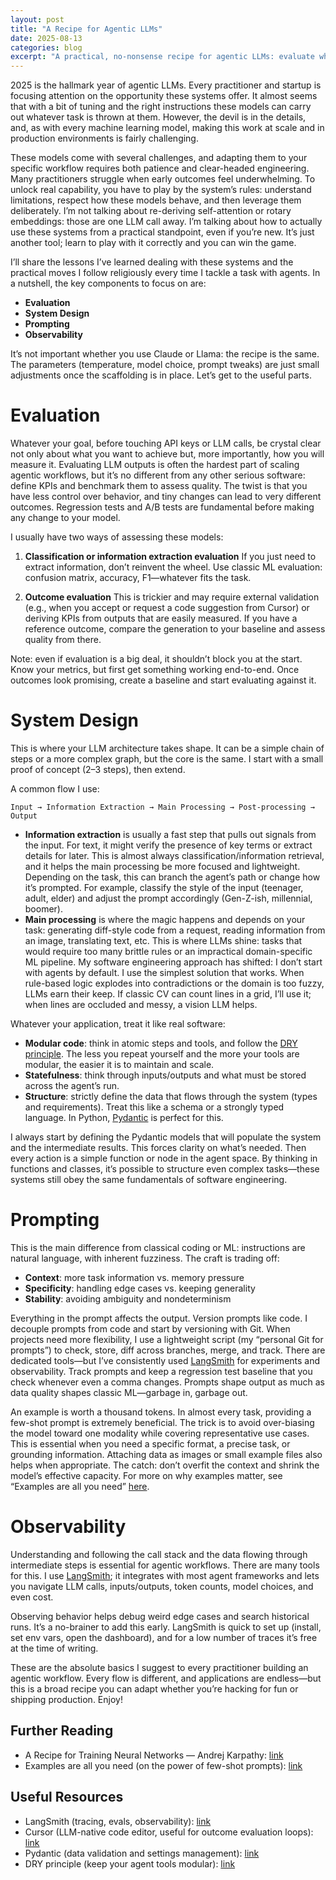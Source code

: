 ```yaml
---
layout: post
title: "A Recipe for Agentic LLMs"
date: 2025-08-13
categories: blog
excerpt: "A practical, no-nonsense recipe for agentic LLMs: evaluate what matters, design simple systems, prompt with intent, and observe everything so you can ship something that actually works."
---
```


2025 is the hallmark year of agentic LLMs. Every practitioner and startup is focusing attention on the opportunity these systems offer. It almost seems that with a bit of tuning and the right instructions these models can carry out whatever task is thrown at them. However, the devil is in the details, and, as with every machine learning model, making this work at scale and in production environments is fairly challenging.

These models come with several challenges, and adapting them to your specific workflow requires both patience and clear-headed engineering. Many practitioners struggle when early outcomes feel underwhelming. To unlock real capability, you have to play by the system’s rules: understand limitations, respect how these models behave, and then leverage them deliberately. I’m not talking about re-deriving self-attention or rotary embeddings: those are one LLM call away. I’m talking about how to actually use these systems from a practical standpoint, even if you’re new. It’s just another tool; learn to play with it correctly and you can win the game.

I’ll share the lessons I’ve learned dealing with these systems and the practical moves I follow religiously every time I tackle a task with agents. In a nutshell, the key components to focus on are:

- **Evaluation**
- **System Design**
- **Prompting**
- **Observability**

It’s not important whether you use Claude or Llama: the recipe is the same. The parameters (temperature, model choice, prompt tweaks) are just small adjustments once the scaffolding is in place. Let’s get to the useful parts.

# Evaluation
Whatever your goal, before touching API keys or LLM calls, be crystal clear not only about what you want to achieve but, more importantly, how you will measure it. Evaluating LLM outputs is often the hardest part of scaling agentic workflows, but it’s no different from any other serious software: define KPIs and benchmark them to assess quality. The twist is that you have less control over behavior, and tiny changes can lead to very different outcomes. Regression tests and A/B tests are fundamental before making any change to your model.

I usually have two ways of assessing these models:

1. **Classification or information extraction evaluation**
If you just need to extract information, don’t reinvent the wheel. Use classic ML evaluation: confusion matrix, accuracy, F1—whatever fits the task.

2. **Outcome evaluation**
This is trickier and may require external validation (e.g., when you accept or request a code suggestion from Cursor) or deriving KPIs from outputs that are easily measured. If you have a reference outcome, compare the generation to your baseline and assess quality from there.

Note: even if evaluation is a big deal, it shouldn’t block you at the start. Know your metrics, but first get something working end-to-end. Once outcomes look promising, create a baseline and start evaluating against it.

# System Design
This is where your LLM architecture takes shape. It can be a simple chain of steps or a more complex graph, but the core is the same. I start with a small proof of concept (2–3 steps), then extend.

A common flow I use:

`Input → Information Extraction → Main Processing → Post-processing → Output`

- **Information extraction** is usually a fast step that pulls out signals from the input. For text, it might verify the presence of key terms or extract details for later. This is almost always classification/information retrieval, and it helps the main processing be more focused and lightweight. Depending on the task, this can branch the agent’s path or change how it’s prompted. For example, classify the style of the input (teenager, adult, elder) and adjust the prompt accordingly (Gen-Z-ish, millennial, boomer).
- **Main processing** is where the magic happens and depends on your task: generating diff-style code from a request, reading information from an image, translating text, etc. This is where LLMs shine: tasks that would require too many brittle rules or an impractical domain-specific ML pipeline. My software engineering approach has shifted: I don’t start with agents by default. I use the simplest solution that works. When rule-based logic explodes into contradictions or the domain is too fuzzy, LLMs earn their keep. If classic CV can count lines in a grid, I’ll use it; when lines are occluded and messy, a vision LLM helps.

Whatever your application, treat it like real software:

- **Modular code**: think in atomic steps and tools, and follow the [DRY principle](https://en.wikipedia.org/wiki/Don%27t_repeat_yourself). The less you repeat yourself and the more your tools are modular, the easier it is to maintain and scale.
- **Statefulness**: think through inputs/outputs and what must be stored across the agent’s run.
- **Structure**: strictly define the data that flows through the system (types and requirements). Treat this like a schema or a strongly typed language. In Python, [Pydantic](https://docs.pydantic.dev/) is perfect for this.

I always start by defining the Pydantic models that will populate the system and the intermediate results. This forces clarity on what’s needed. Then every action is a simple function or node in the agent space. By thinking in functions and classes, it’s possible to structure even complex tasks—these systems still obey the same fundamentals of software engineering.

# Prompting
This is the main difference from classical coding or ML: instructions are natural language, with inherent fuzziness. The craft is trading off:

- **Context**: more task information vs. memory pressure
- **Specificity**: handling edge cases vs. keeping generality
- **Stability**: avoiding ambiguity and nondeterminism

Everything in the prompt affects the output. Version prompts like code. I decouple prompts from code and start by versioning with Git. When projects need more flexibility, I use a lightweight script (my “personal Git for prompts”) to check, store, diff across branches, merge, and track. There are dedicated tools—but I’ve consistently used [LangSmith](https://www.langchain.com/langsmith) for experiments and observability. Track prompts and keep a regression test baseline that you check whenever even a comma changes. Prompts shape output as much as data quality shapes classic ML—garbage in, garbage out.

An example is worth a thousand tokens. In almost every task, providing a few-shot prompt is extremely beneficial. The trick is to avoid over-biasing the model toward one modality while covering representative use cases. This is essential when you need a specific format, a precise task, or grounding information. Attaching data as images or small example files also helps when appropriate. The catch: don’t overfit the context and shrink the model’s effective capacity. For more on why examples matter, see “Examples are all you need” [here](https://opper.ai/blog/examples-are-all-you-need?utm_source=chatgpt.com).

# Observability
Understanding and following the call stack and the data flowing through intermediate steps is essential for agentic workflows. There are many tools for this. I use [LangSmith](https://www.langchain.com/langsmith); it integrates with most agent frameworks and lets you navigate LLM calls, inputs/outputs, token counts, model choices, and even cost.

Observing behavior helps debug weird edge cases and search historical runs. It’s a no-brainer to add this early. LangSmith is quick to set up (install, set env vars, open the dashboard), and for a low number of traces it’s free at the time of writing.

These are the absolute basics I suggest to every practitioner building an agentic workflow. Every flow is different, and applications are endless—but this is a broad recipe you can adapt whether you’re hacking for fun or shipping production. Enjoy!

## Further Reading

- A Recipe for Training Neural Networks — Andrej Karpathy: [link](https://karpathy.github.io/2019/04/25/recipe/)
- Examples are all you need (on the power of few-shot prompts): [link](https://opper.ai/blog/examples-are-all-you-need?utm_source=chatgpt.com)

## Useful Resources

- LangSmith (tracing, evals, observability): [link](https://www.langchain.com/langsmith)
- Cursor (LLM-native code editor, useful for outcome evaluation loops): [link](https://www.cursor.com)
- Pydantic (data validation and settings management): [link](https://docs.pydantic.dev/)
- DRY principle (keep your agent tools modular): [link](https://en.wikipedia.org/wiki/Don%27t_repeat_yourself)
